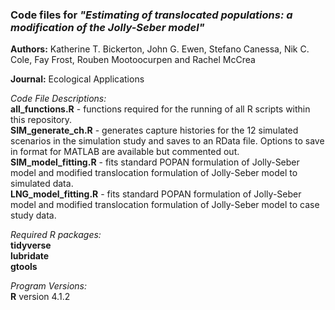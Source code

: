 ### Code files for *"Estimating of translocated populations: a modification of the Jolly-Seber model"*

**Authors:** Katherine T. Bickerton, John G. Ewen, Stefano Canessa, Nik C. Cole, Fay Frost, Rouben Mootoocurpen and Rachel McCrea

**Journal:** Ecological Applications

*Code File Descriptions:*  
**all_functions.R** - functions required for the running of all R scripts within this repository.  
**SIM_generate_ch.R** - generates capture histories for the 12 simulated scenarios in the simulation study and saves to an RData file. Options to save in format for MATLAB are available but commented out.  
**SIM_model_fitting.R** - fits standard POPAN formulation of Jolly-Seber model and modified translocation formulation of Jolly-Seber model to simulated data.  
**LNG_model_fitting.R** - fits standard POPAN formulation of Jolly-Seber model and modified translocation formulation of Jolly-Seber model to case study data.  

*Required R packages:*  
**tidyverse**  
**lubridate**  
**gtools**  
  
*Program Versions:*  
**R** version 4.1.2  




 
